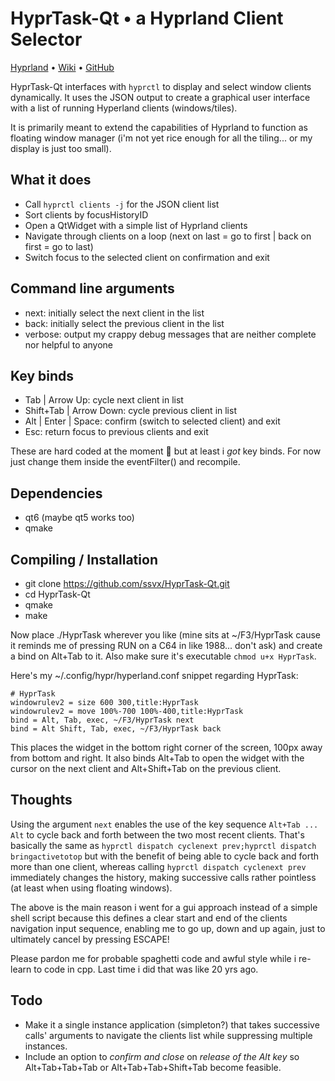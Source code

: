 # HyprTask-Qt • a Hyprland Client Selector

[Hyprland](https://hyprland.org/) • [Wiki](https://wiki.hyprland.org/) • [GitHub](https://github.com/hyprwm/Hyprland)

HyprTask-Qt interfaces with `hyprctl` to display and select window clients dynamically. It uses the JSON output to create a graphical user interface with a list of running Hyperland clients (windows/tiles).

It is primarily meant to extend the capabilities of Hyprland to function as floating window manager (i'm not yet rice enough for all the tiling... or my display is just too small).

## What it does

- Call `hyprctl clients -j` for the JSON client list
- Sort clients by focusHistoryID
- Open a QtWidget with a simple list of Hyprland clients
- Navigate through clients on a loop (next on last = go to first | back on first = go to last)
- Switch focus to the selected client on confirmation and exit

## Command line arguments

- next: initially select the next client in the list
- back: initially select the previous client in the list
- verbose: output my crappy debug messages that are neither complete nor helpful to anyone

## Key binds

- Tab | Arrow Up: cycle next client in list
- Shift+Tab | Arrow Down: cycle previous client in list
- Alt | Enter | Space: confirm (switch to selected client) and exit
- Esc: return focus to previous clients and exit

These are hard coded at the moment 🤮 but at least i *got* key binds. For now just change them inside the eventFilter() and recompile.

## Dependencies

- qt6 (maybe qt5 works too)
- qmake

## Compiling / Installation

- git clone https://github.com/ssvx/HyprTask-Qt.git
- cd HyprTask-Qt
- qmake
- make

Now place ./HyprTask wherever you like (mine sits at ~/F3/HyprTask cause it reminds me of pressing RUN on a C64 in like 1988... don't ask) and create a bind on Alt+Tab to it. Also make sure it's executable `chmod u+x HyprTask`.

Here's my ~/.config/hypr/hyperland.conf snippet regarding HyprTask:
```
# HyprTask
windowrulev2 = size 600 300,title:HyprTask
windowrulev2 = move 100%-700 100%-400,title:HyprTask
bind = Alt, Tab, exec, ~/F3/HyprTask next
bind = Alt Shift, Tab, exec, ~/F3/HyprTask back
```

This places the widget in the bottom right corner of the screen, 100px away from bottom and right. It also binds Alt+Tab to open the widget with the cursor on the next client and Alt+Shift+Tab on the previous client.

## Thoughts

Using the argument `next` enables the use of the key sequence `Alt+Tab ... Alt` to cycle back and forth between the two most recent clients. That's basically the same as `hyprctl dispatch cyclenext prev;hyprctl dispatch bringactivetotop` but with the benefit of being able to cycle back and forth more than one client, whereas calling `hyprctl dispatch cyclenext prev` immediately changes the history, making successive calls rather pointless (at least when using floating windows).

The above is the main reason i went for a gui approach instead of a simple shell script because this defines a clear start and end of the clients navigation input sequence, enabling me to go up, down and up again, just to ultimately cancel by pressing ESCAPE!

Please pardon me for probable spaghetti code and awful style while i re-learn to code in cpp. Last time i did that was like 20 yrs ago.

## Todo

- Make it a single instance application (simpleton?) that takes successive calls' arguments to navigate the clients list while suppressing multiple instances.
- Include an option to *confirm and close* on *release of the Alt key* so Alt+Tab+Tab+Tab or Alt+Tab+Tab+Shift+Tab become feasible.
